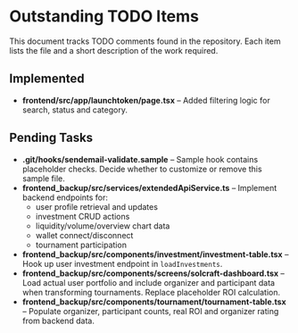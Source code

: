 # Outstanding TODO Items

This document tracks TODO comments found in the repository. Each item lists the file and a short description of the work required.

## Implemented
- **frontend/src/app/launchtoken/page.tsx** – Added filtering logic for search, status and category.

## Pending Tasks
- **.git/hooks/sendemail-validate.sample** – Sample hook contains placeholder checks. Decide whether to customize or remove this sample file.
- **frontend_backup/src/services/extendedApiService.ts** – Implement backend endpoints for:
  - user profile retrieval and updates
  - investment CRUD actions
  - liquidity/volume/overview chart data
  - wallet connect/disconnect
  - tournament participation
- **frontend_backup/src/components/investment/investment-table.tsx** – Hook up user investment endpoint in `loadInvestments`.
- **frontend_backup/src/components/screens/solcraft-dashboard.tsx** – Load actual user portfolio and include organizer and participant data when transforming tournaments. Replace placeholder ROI calculation.
- **frontend_backup/src/components/tournament/tournament-table.tsx** – Populate organizer, participant counts, real ROI and organizer rating from backend data.

